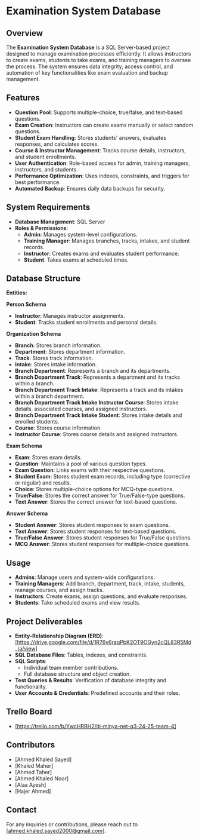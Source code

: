 # Examination System Database

## Overview

The **Examination System Database** is a SQL Server-based project designed to manage examination processes efficiently. It allows instructors to create exams, students to take exams, and training managers to oversee the process. The system ensures data integrity, access control, and automation of key functionalities like exam evaluation and backup management.

## Features

- **Question Pool**: Supports multiple-choice, true/false, and text-based questions.
- **Exam Creation**: Instructors can create exams manually or select random questions.
- **Student Exam Handling**: Stores students' answers, evaluates responses, and calculates scores.
- **Course & Instructor Management**: Tracks course details, instructors, and student enrollments.
- **User Authentication**: Role-based access for admin, training managers, instructors, and students.
- **Performance Optimization**: Uses indexes, constraints, and triggers for best performance.
- **Automated Backup**: Ensures daily data backups for security.

## System Requirements

- **Database Management**: SQL Server
- **Roles & Permissions**:
  - **Admin**: Manages system-level configurations.
  - **Training Manager**: Manages branches, tracks, intakes, and student records.
  - **Instructor**: Creates exams and evaluates student performance.
  - **Student**: Takes exams at scheduled times.

## Database Structure

**Entities:**  

**Person Schema**  
- **Instructor**: Manages instructor assignments.  
- **Student**: Tracks student enrollments and personal details.  

**Organization Schema**  
- **Branch**: Stores branch information.  
- **Department**: Stores department information.  
- **Track**: Stores track information.  
- **Intake**: Stores intake information.  
- **Branch Department**: Represents a branch and its departments.  
- **Branch Department Track**: Represents a department and its tracks within a branch.  
- **Branch Department Track Intake**: Represents a track and its intakes within a branch department.  
- **Branch Department Track Intake Instructor Course**: Stores intake details, associated courses, and assigned instructors.  
- **Branch Department Track Intake Student**: Stores intake details and enrolled students.  
- **Course**: Stores course information.  
- **Instructor Course**: Stores course details and assigned instructors.  

**Exam Schema**  
- **Exam**: Stores exam details.  
- **Question**: Maintains a pool of various question types.  
- **Exam Question**: Links exams with their respective questions.  
- **Student Exam**: Stores student exam records, including type (corrective or regular) and results.  
- **Choice**: Stores multiple-choice options for MCQ-type questions.  
- **True/False**: Stores the correct answer for True/False-type questions.  
- **Text Answer**: Stores the correct answer for text-based questions.  

**Answer Schema**  
- **Student Answer**: Stores student responses to exam questions.  
- **Text Answer**: Stores student responses for text-based questions.  
- **True/False Answer**: Stores student responses for True/False questions.  
- **MCQ Answer**: Stores student responses for multiple-choice questions.  

## Usage

- **Admins**: Manage users and system-wide configurations.
- **Training Managers**: Add branch, department, track, intake, students, manage courses, and assign tracks.
- **Instructors**: Create exams, assign questions, and evaluate responses.
- **Students**: Take scheduled exams and view results.

## Project Deliverables

- **Entity-Relationship Diagram (ERD)**: [https://drive.google.com/file/d/1R76v6raqPbK2OT9OGyn2cQL83R5Md_ja/view]
- **SQL Database Files**: Tables, indexes, and constraints.
- **SQL Scripts**:
  - Individual team member contributions.
  - Full database structure and object creation.
- **Test Queries & Results**: Verification of database integrity and functionality.
- **User Accounts & Credentials**: Predefined accounts and their roles.


## Trello Board

- [https://trello.com/b/YwcHRBH2/iti-minya-net-q3-24-25-team-4]


## Contributors

- [Ahmed Khaled Sayed]
- [Khaled Maher]
- [Ahmed Taher]
- [Ahmed Khaled Noor]
- [Alaa Ayesh]
- [Hajer Ahmed]

## Contact

For any inquiries or contributions, please reach out to [ahmed.khaled.sayed2000@gmail.com].
